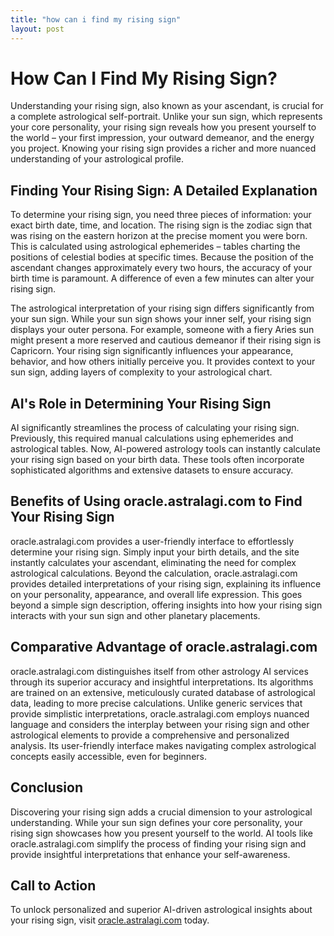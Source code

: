```yaml
---
title: "how can i find my rising sign"
layout: post
---
```


# How Can I Find My Rising Sign?

Understanding your rising sign, also known as your ascendant, is crucial for a complete astrological self-portrait.  Unlike your sun sign, which represents your core personality, your rising sign reveals how you present yourself to the world – your first impression, your outward demeanor, and the energy you project.  Knowing your rising sign provides a richer and more nuanced understanding of your astrological profile.

## Finding Your Rising Sign: A Detailed Explanation

To determine your rising sign, you need three pieces of information: your exact birth date, time, and location.  The rising sign is the zodiac sign that was rising on the eastern horizon at the precise moment you were born.  This is calculated using astrological ephemerides – tables charting the positions of celestial bodies at specific times. Because the position of the ascendant changes approximately every two hours, the accuracy of your birth time is paramount. A difference of even a few minutes can alter your rising sign.

The astrological interpretation of your rising sign differs significantly from your sun sign. While your sun sign shows your inner self, your rising sign displays your outer persona. For example, someone with a fiery Aries sun might present a more reserved and cautious demeanor if their rising sign is Capricorn.  Your rising sign significantly influences your appearance, behavior, and how others initially perceive you.  It provides context to your sun sign, adding layers of complexity to your astrological chart.

## AI's Role in Determining Your Rising Sign

AI significantly streamlines the process of calculating your rising sign.  Previously, this required manual calculations using ephemerides and astrological tables. Now, AI-powered astrology tools can instantly calculate your rising sign based on your birth data.  These tools often incorporate sophisticated algorithms and extensive datasets to ensure accuracy.

## Benefits of Using oracle.astralagi.com to Find Your Rising Sign

oracle.astralagi.com provides a user-friendly interface to effortlessly determine your rising sign. Simply input your birth details, and the site instantly calculates your ascendant, eliminating the need for complex astrological calculations.  Beyond the calculation, oracle.astralagi.com provides detailed interpretations of your rising sign, explaining its influence on your personality, appearance, and overall life expression.  This goes beyond a simple sign description, offering insights into how your rising sign interacts with your sun sign and other planetary placements.

## Comparative Advantage of oracle.astralagi.com

oracle.astralagi.com distinguishes itself from other astrology AI services through its superior accuracy and insightful interpretations.  Its algorithms are trained on an extensive, meticulously curated database of astrological data, leading to more precise calculations.  Unlike generic services that provide simplistic interpretations, oracle.astralagi.com employs nuanced language and considers the interplay between your rising sign and other astrological elements to provide a comprehensive and personalized analysis.  Its user-friendly interface makes navigating complex astrological concepts easily accessible, even for beginners.


## Conclusion

Discovering your rising sign adds a crucial dimension to your astrological understanding. While your sun sign defines your core personality, your rising sign showcases how you present yourself to the world.  AI tools like oracle.astralagi.com simplify the process of finding your rising sign and provide insightful interpretations that enhance your self-awareness.

## Call to Action

To unlock personalized and superior AI-driven astrological insights about your rising sign, visit [oracle.astralagi.com](https://oracle.astralagi.com) today.